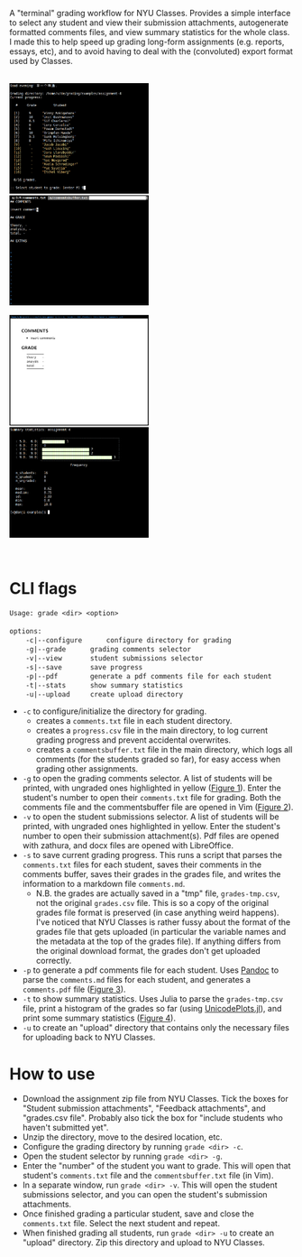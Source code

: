 A "terminal" grading workflow for NYU Classes. Provides a simple interface to select any student and view their submission attachments, autogenerate formatted comments files, and view summary statistics for the whole class. I made this to help speed up grading long-form assignments (e.g. reports, essays, etc), and to avoid having to deal with the (convoluted) export format used by Classes.  

<p float="left">
<br>
<img src="./media/student-selector.png" width="49%" />&nbsp;&nbsp; 
<img src="./media/comments-txt.png" width="49%" />
</p>

<p float="left">
<img src="./media/comments-pdf.png" width="49%" />&nbsp;&nbsp;  
<img src="./media/stats.png" width="49%" />
<br>
</p>

<br>

# CLI flags

```
Usage: grade <dir> <option>

options:
	-c|--configure		configure directory for grading
	-g|--grade		grading comments selector
	-v|--view		student submissions selector
	-s|--save		save progress
	-p|--pdf		generate a pdf comments file for each student
	-t|--stats		show summary statistics
	-u|--upload		create upload directory
```

- `-c` to configure/initialize the directory for grading. 
	+ creates a `comments.txt` file in each student directory.
	+ creates a `progress.csv` file in the main directory, to log current grading progress and prevent accidental overwrites. 
	+ creates a `commentsbuffer.txt` file in the main directory, which logs all comments (for the students graded so far), for easy access when grading other assignments. 
- `-g` to open the grading comments selector. A list of students will be printed, with ungraded ones highlighted in yellow ([Figure 1](https://github.com/vaabe/grading/blob/main/media/student-selector.png)). Enter the student's number to open their `comments.txt` file for grading. Both the comments file and the commentsbuffer file are opened in Vim ([Figure 2](https://github.com/vaabe/grading/blob/main/media/comments-txt.png)). 
- `-v` to open the student submissions selector. A list of students will be printed, with ungraded ones highlighted in yellow. Enter the student's number to open their submission attachment(s). Pdf files are opened with zathura, and docx files are opened with LibreOffice. 
- `-s` to save current grading progress. This runs a script that parses the `comments.txt` files for each student, saves their comments in the comments buffer, saves their grades in the grades file, and writes the information to a markdown file `comments.md`. 
	+ N.B. the grades are actually saved in a "tmp" file, `grades-tmp.csv`, not the original `grades.csv` file. This is so a copy of the original grades file format is preserved (in case anything weird happens). I've noticed that NYU Classes is rather fussy about the format of the grades file that gets uploaded (in particular the variable names and the metadata at the top of the grades file). If anything differs from the original download format, the grades don't get uploaded correctly. 
- `-p` to generate a pdf comments file for each student. Uses [Pandoc](https://pandoc.org/) to parse the `comments.md` files for each student, and generates a `comments.pdf` file ([Figure 3](https://github.com/vaabe/grading/blob/main/media/comments-pdf.png)). 
- `-t` to show summary statistics. Uses Julia to parse the `grades-tmp.csv` file, print a histogram of the grades so far (using [UnicodePlots.jl](https://github.com/Evizero/UnicodePlots.jl)), and print some summary statistics ([Figure 4](https://github.com/vaabe/grading/blob/main/media/stats.png)). 
- `-u` to create an "upload" directory that contains only the necessary files for uploading back to NYU Classes. 

# How to use

- Download the assignment zip file from NYU Classes. Tick the boxes for "Student submission attachments", "Feedback attachments", and "grades.csv file". Probably also tick the box for "include students who haven't submitted yet". 
- Unzip the directory, move to the desired location, etc. 
- Configure the grading directory by running `grade <dir> -c`. 
- Open the student selector by running `grade <dir> -g`. 
- Enter the "number" of the student you want to grade. This will open that student's `comments.txt` file and the `commentsbuffer.txt` file (in Vim). 
- In a separate window, run `grade <dir> -v`. This will open the student submissions selector, and you can open the student's submission attachments. 
- Once finished grading a particular student, save and close the `comments.txt` file. Select the next student and repeat. 
- When finished grading all students, run `grade <dir> -u` to create an "upload" directory. Zip this directory and upload to NYU Classes. 
